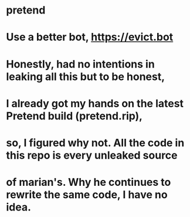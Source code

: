 # pretend

# Use a better bot, https://evict.bot

# Honestly, had no intentions in leaking all this but to be honest,
# I already got my hands on the latest Pretend build (pretend.rip),
# so, I figured why not. All the code in this repo is every unleaked source
# of marian's. Why he continues to rewrite the same code, I have no idea.